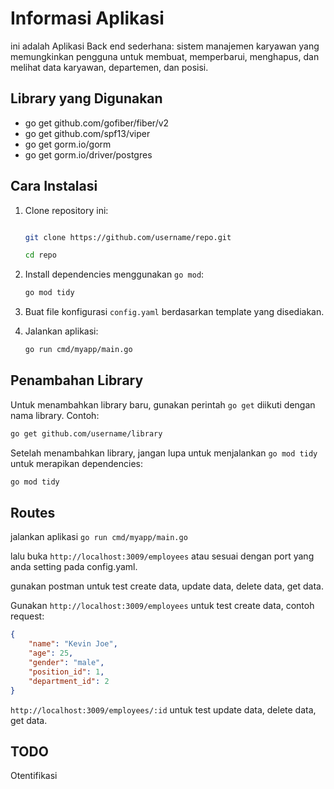 # Informasi Aplikasi

 ini adalah Aplikasi Back end sederhana: sistem manajemen karyawan yang memungkinkan pengguna untuk membuat, memperbarui, menghapus, dan melihat data karyawan, departemen, dan posisi.

## Library yang Digunakan

- go get github.com/gofiber/fiber/v2
- go get github.com/spf13/viper
- go get gorm.io/gorm
- go get gorm.io/driver/postgres

## Cara Instalasi

1. Clone repository ini:

   ```sh

   git clone https://github.com/username/repo.git
   
   cd repo
   ```

2. Install dependencies menggunakan `go mod`:

   ```sh
   go mod tidy
   ```

3. Buat file konfigurasi `config.yaml` berdasarkan template yang disediakan.

4. Jalankan aplikasi:

   ```sh
   go run cmd/myapp/main.go
   ```

## Penambahan Library

Untuk menambahkan library baru, gunakan perintah `go get` diikuti dengan nama library. Contoh:

   ```sh
   go get github.com/username/library
   ```

Setelah menambahkan library, jangan lupa untuk menjalankan `go mod tidy` untuk merapikan dependencies:

   ```sh
   go mod tidy
   ```

## Routes

jalankan aplikasi `go run cmd/myapp/main.go`

lalu buka `http://localhost:3009/employees` atau sesuai dengan port yang anda setting pada config.yaml.

gunakan postman untuk test create data, update data, delete data, get data.

Gunakan `http://localhost:3009/employees` untuk test create data,
contoh request:

```JSON
{
    "name": "Kevin Joe",
    "age": 25,
    "gender": "male",
    "position_id": 1,
    "department_id": 2
}
```

`http://localhost:3009/employees/:id` untuk test update data, delete data, get data.

## TODO

Otentifikasi
